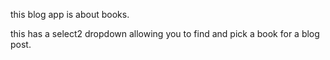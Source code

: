 
this blog app is about books.

this has a select2 dropdown allowing you to find and pick a book for a blog post.